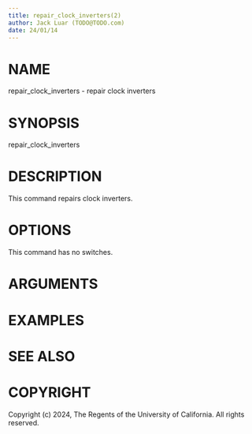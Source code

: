 ```yaml
---
title: repair_clock_inverters(2)
author: Jack Luar (TODO@TODO.com)
date: 24/01/14
---
```


# NAME

repair_clock_inverters - repair clock inverters

# SYNOPSIS

repair_clock_inverters


# DESCRIPTION

This command repairs clock inverters.

# OPTIONS

This command has no switches.

# ARGUMENTS

# EXAMPLES

# SEE ALSO

# COPYRIGHT

Copyright (c) 2024, The Regents of the University of California. All rights reserved.
